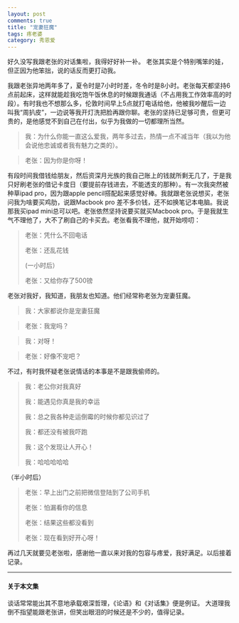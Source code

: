 ```yaml
---
layout: post
comments: true
title: "宠妻狂魔"
tags: 疼老婆
category: 秀恩爱
---
```


好久没写我跟老张的对话集啦，我得好好补一补。
老张其实是个特别嘴笨的娃，但正因为他笨拙，说的话反而更打动我。

我跟老张异地两年多了，夏令时是7小时时差，冬令时是8小时。老张每天都坚持6点前起床，这样就能趁我吃饱午饭休息的时候跟我通话（不占用我工作效率高的时段）。有时我也不想那么多，伦敦时间早上5点就打电话给他，他被我吵醒后一边叫我“周扒皮”，一边说等我开灯洗把脸再跟你聊。老张的坚持已足够可贵，但更可贵的，是他感觉不到自己在付出，似乎为我做的一切都理所当然。

> 我：为什么你能一直这么爱我，两年多过去，热情一点不减当年（我以为他会说他忠诚或者我有魅力之类的）。

> 老张：因为你是你呀！

有段时间我借钱给朋友，然后资深月光族的我自己账上的钱就所剩无几了，于是我只好刷老张的借记卡度日（要提前存钱进去，不能透支的那种）。有一次我突然被种草ipad pro，因为跟apple pencil搭配起来感觉好棒。我就跟老张说想买，老张问我为啥要买鸡肋，说跟Macbook pro 差不多价钱，还不如换笔记本电脑。我说那我买ipad mini总可以吧。老张依然坚持说要买就买Macbook pro。于是我就生气不理他了，大不了刷自己的卡买去。老张看我不理他，就开始唠叨：

> 老张：凭什么不回电话
>
> 老张：还乱花钱
>
> (一小时后）
>
> 老张：又给你存了500镑


老张对我好，我知道，我朋友也知道。他们经常称老张为宠妻狂魔。

> 我：大家都说你是宠妻狂魔

> 老张：我宠吗？

> 我：对呀！

> 老张：好像不宠吧？


不过，有时我怀疑老张说情话的本事是不是跟我偷师的。

> 我：老公你对我真好
> 
> 我：能遇见你真是我的幸运
> 
> 我：总之我各种走运倒霉的时候你都见识过了
> 
> 我：都还没有被我吓跑
> 
> 我：这个发现让人开心！
> 
> 我：哈哈哈哈哈

（半小时后）

> 老张：早上出门之前把微信登陆到了公司手机
> 
> 老张：怕漏看你的信息
> 
> 老张：结果这些都没看到
> 
> 老张：现在看到好开心呀！

再过几天就要见老张啦，感谢他一直以来对我的包容与疼爱，我好满足。以后接着记录。


---
#### 关于本文集
谈话常常能出其不意地承载艰深哲理，《论语》和《对话集》便是例证。
大道理我倒不指望能跟老张讲，但笑出眼泪的时候还是不少的，值得记录。


